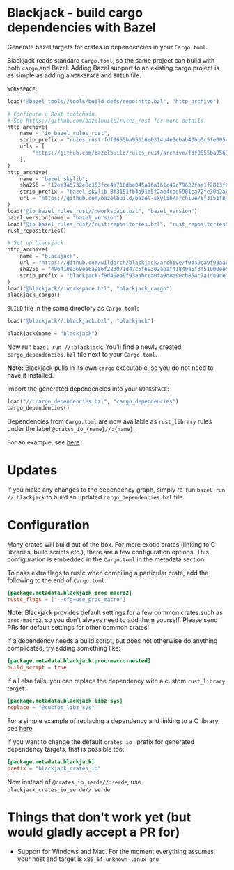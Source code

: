 # Blackjack - build cargo dependencies with Bazel
Generate bazel targets for crates.io dependencies in your `Cargo.toml`.

Blackjack reads standard `Cargo.toml`, so the same project can build with both `cargo` and Bazel.
Adding Bazel support to an existing cargo project is as simple as adding a `WORKSPACE` and `BUILD` file.

`WORKSPACE`:

```python
load("@bazel_tools//tools/build_defs/repo:http.bzl", "http_archive")

# Configure a Rust toolchain.
# See https://github.com/bazelbuild/rules_rust for more details.
http_archive(
    name = "io_bazel_rules_rust",
    strip_prefix = "rules_rust-fdf9655ba95616e0314b4e0ebab40bb0c5fe005c",
    urls = [
        "https://github.com/bazelbuild/rules_rust/archive/fdf9655ba95616e0314b4e0ebab40bb0c5fe005c.zip",
    ],
)
http_archive(
    name = "bazel_skylib",
    sha256 = "12ee3a5732e8c353fce4a710dbe045a16a161c49c79622faa1f2813f668bb442",
    strip_prefix = "bazel-skylib-8f3151fb4a91d5f2ae4cad5901ea72fe30a2aba0",
    url = "https://github.com/bazelbuild/bazel-skylib/archive/8f3151fb4a91d5f2ae4cad5901ea72fe30a2aba0.tar.gz",  # 2020-07-10
)
load("@io_bazel_rules_rust//:workspace.bzl", "bazel_version")
bazel_version(name = "bazel_version")
load("@io_bazel_rules_rust//rust:repositories.bzl", "rust_repositories")
rust_repositories()

# Set up blackjack
http_archive(
    name = "blackjack",
    url = "https://github.com/wildarch/blackjack/archive/f9d49ea9f93aabcea0fa9d8e90cb854c7a1de9ce.zip",
    sha256 = "496410e369ee6a986f223071d47c5f69302abaf41840a5f3451000ee5f4739bd",
    strip_prefix = "blackjack-f9d49ea9f93aabcea0fa9d8e90cb854c7a1de9ce",
)
load("@blackjack//:workspace.bzl", "blackjack_cargo")
blackjack_cargo()
```

`BUILD` file in the same directory as `Cargo.toml`:

```python
load("@blackjack//:blackjack.bzl", "blackjack")

blackjack(name = "blackjack")
```

Now run `bazel run //:blackjack`. You'll find a newly created `cargo_dependencies.bzl` file next to your `Cargo.toml`.

**Note:** Blackjack pulls in its own `cargo` executable, so you do not need to have it installed.

Import the generated dependencies into your `WORKSPACE`:

```python
load("//:cargo_dependencies.bzl", "cargo_dependencies")
cargo_dependencies()
```

Dependencies from `Cargo.toml` are now available as `rust_library` rules under the label `@crates_io_{name}//:{name}`.

For an example, see [here](https://github.com/wildarch/blackjack/tree/master/tests/popular_crates).

# Updates
If you make any changes to the dependency graph, simply re-run `bazel run //:blackjack` to build an updated `cargo_dependencies.bzl` file. 

# Configuration
Many crates will build out of the box. For more exotic crates (linking to C libraries, build scripts etc.), there are a few configuration options. This configuration is embedded in the `Cargo.toml` in the metadata section.

To pass extra flags to rustc when compiling a particular crate, add the following to the end of `Cargo.toml`:

```toml
[package.metadata.blackjack.proc-macro2]
rustc_flags = ["--cfg=use_proc_macro"]
```

**Note**: Blackjack provides default settings for a few common crates such as `proc-macro2`, so you don't always need to add them yourself. 
Please send PRs for default settings for other common crates!

If a dependency needs a build script, but does not otherwise do anything complicated, try adding something like:

```toml
[package.metadata.blackjack.proc-macro-nested]
build_script = true
```

If all else fails, you can replace the dependency with a custom `rust_library` target:

```toml
[package.metadata.blackjack.libz-sys]
replace = "@custom_libz_sys"
```

For a simple example of replacing a dependency and linking to a C library, see [here](https://github.com/wildarch/blackjack/tree/master/tests/linkc).

If you want to change the default `crates_io_` prefix for generated dependency targets, that is possible too:

```toml
[package.metadata.blackjack]
prefix = "blackjack_crates_io"
```

Now instead of `@crates_io_serde//:serde`, use `blackjack_crates_io_serde//:serde`.

# Things that don't work yet (but would gladly accept a PR for)
* Support for Windows and Mac. For the moment everything assumes your host and target is `x86_64-unknown-linux-gnu`

